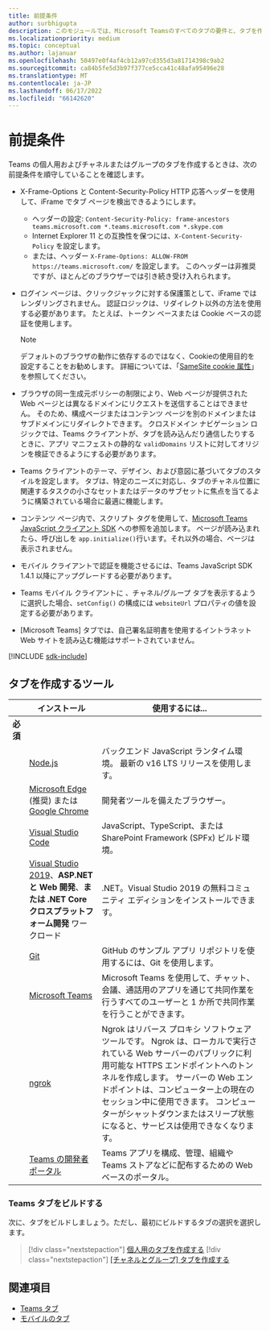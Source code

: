 ```yaml
---
title: 前提条件
author: surbhigupta
description: このモジュールでは、Microsoft Teamsのすべてのタブの要件と、タブを作成するためのツールについて説明します。
ms.localizationpriority: medium
ms.topic: conceptual
ms.author: lajanuar
ms.openlocfilehash: 50497e0f4af4cb12a97cd355d3a81714398c9ab2
ms.sourcegitcommit: ca84b5fe5d3b97f377ce5cca41c48afa95496e28
ms.translationtype: MT
ms.contentlocale: ja-JP
ms.lasthandoff: 06/17/2022
ms.locfileid: "66142620"
---
```

# <a name="prerequisites"></a>前提条件

Teams の個人用およびチャネルまたはグループのタブを作成するときは、次の前提条件を順守していることを確認します。

* X-Frame-Options と Content-Security-Policy HTTP 応答ヘッダーを使用して、iFrame でタブ ページを検出できるようにします。
  * ヘッダーの設定: `Content-Security-Policy: frame-ancestors teams.microsoft.com *.teams.microsoft.com *.skype.com`
  * Internet Explorer 11 との互換性を保つには、`X-Content-Security-Policy` を設定します。
  * または、ヘッダー `X-Frame-Options: ALLOW-FROM https://teams.microsoft.com/` を設定します。 このヘッダーは非推奨ですが、ほとんどのブラウザーでは引き続き受け入れられます。

* ログイン ページは、クリックジャックに対する保護策として、iFrame ではレンダリングされません。 認証ロジックは、リダイレクト以外の方法を使用する必要があります。 たとえば、トークン ベースまたは Cookie ベースの認証を使用します。

    > [!NOTE]
    > デフォルトのブラウザの動作に依存するのではなく、Cookieの使用目的を設定することをお勧めします。 詳細については、「[SameSite cookie 属性](../../resources/samesite-cookie-update.md)」を参照してください。

* ブラウザの同一生成元ポリシーの制限により、Web ページが提供された Web ページとは異なるドメインにリクエストを送信することはできません。 そのため、構成ページまたはコンテンツ ページを別のドメインまたはサブドメインにリダイレクトできます。 クロスドメイン ナビゲーション ロジックでは、Teams クライアントが、タブを読み込んだり通信したりするときに、アプリ マニフェストの静的な `validDomains` リストに対してオリジンを検証できるようにする必要があります。

* Teams クライアントのテーマ、デザイン、および意図に基づいてタブのスタイルを設定します。 タブは、特定のニーズに対応し、タブのチャネル位置に関連するタスクの小さなセットまたはデータのサブセットに焦点を当てるように構築されている場合に最適に機能します。

* コンテンツ ページ内で、スクリプト タグを使用して、[Microsoft Teams JavaScript クライアント SDK](/javascript/api/overview/msteams-client) への参照を追加します。 ページが読み込まれたら、呼び出しを `app.initialize()`行います。それ以外の場合、ページは表示されません。

* モバイル クライアントで認証を機能させるには、Teams JavaScript SDK 1.4.1 以降にアップグレードする必要があります。

* Teams モバイル クライアントに 、チャネル/グループ タブを表示するように選択した場合、`setConfig()` の構成には `websiteUrl` プロパティの値を設定する必要があります。

* [Microsoft Teams] タブでは、自己署名証明書を使用するイントラネット Web サイトを読み込む機能はサポートされていません。

[!INCLUDE [sdk-include](~/includes/sdk-include.md)]

## <a name="tools-to-build-tabs"></a>タブを作成するツール

| &nbsp; | インストール | 使用するには... |
| --- | --- | --- |
| **必須** | &nbsp; | &nbsp; |
| &nbsp; | [Node.js](https://nodejs.org/en/download/) | バックエンド JavaScript ランタイム環境。 最新の v16 LTS リリースを使用します。|
| &nbsp; | [Microsoft Edge](https://www.microsoft.com/edge) (推奨) または [Google Chrome](https://www.google.com/chrome/) | 開発者ツールを備えたブラウザー。 |
| &nbsp; | [Visual Studio Code](https://code.visualstudio.com/download) | JavaScript、TypeScript、または SharePoint Framework (SPFx) ビルド環境。 |
| &nbsp; | [Visual Studio 2019](https://visualstudio.com/download)、**ASP.NET と Web 開発**、**または .NET Core クロスプラットフォーム開発** ワークロード | .NET。Visual Studio 2019 の無料コミュニティ エディションをインストールできます。 |
| &nbsp; | [Git](https://git-scm.com/downloads) | GitHub のサンプル アプリ リポジトリを使用するには、Git を使用します。 |
| &nbsp; | [Microsoft Teams](https://www.microsoft.com/en-us/microsoft-teams/download-app) | Microsoft Teams を使用して、チャット、会議、通話用のアプリを通じて共同作業を行うすべてのユーザーと 1 か所で共同作業を行うことができます。 |
| &nbsp; | [ngrok](https://ngrok.com/download) | Ngrok はリバース プロキシ ソフトウェア ツールです。 Ngrok は、ローカルで実行されている Web サーバーのパブリックに利用可能な HTTPS エンドポイントへのトンネルを作成します。 サーバーの Web エンドポイントは、コンピューター上の現在のセッション中に使用できます。 コンピューターがシャットダウンまたはスリープ状態になると、サービスは使用できなくなります。 |
| &nbsp; | [Teams の開発者ポータル](https://dev.teams.microsoft.com/) | Teams アプリを構成、管理、組織や Teams ストアなどに配布するための Web ベースのポータル。 |

### <a name="build-your-teams-tab"></a>Teams タブをビルドする

次に、タブをビルドしましょう。ただし、最初にビルドするタブの選択を選択します。

> [!div class="nextstepaction"]
> [個人用のタブを作成する](~/tabs/how-to/create-personal-tab.md)
> [!div class="nextstepaction"]
> [[チャネルとグループ] タブを作成する](~/tabs/how-to/create-channel-group-tab.md)

## <a name="see-also"></a>関連項目

* [Teams タブ](~/tabs/what-are-tabs.md)
* [モバイルのタブ](~/tabs/design/tabs-mobile.md)